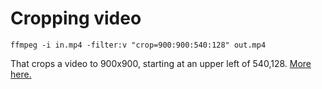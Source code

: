 # Cropping video

    ffmpeg -i in.mp4 -filter:v "crop=900:900:540:128" out.mp4

That crops a video to 900x900, starting at an upper left of 540,128. [More here.](https://video.stackexchange.com/a/4571)
    
